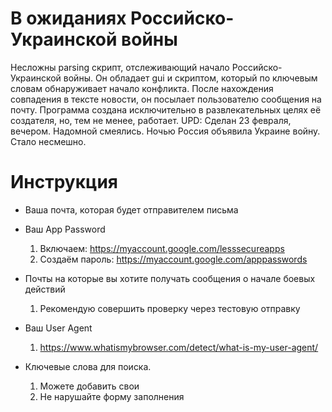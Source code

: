 # В ожиданиях Российско-Украинской войны
 Несложны parsing скрипт, отслеживающий начало Российско-Украинской войны. Он обладает gui и скриптом, который по ключевым словам обнаруживает начало конфликта. После нахождения совпадения  в тексте новости, он посылает пользователю сообщения на почту. Программа создана исключительно в развлекательных целях её создателя, но, тем не менее, работает. 
 UPD: Сделан 23 февраля, вечером. Надомной смеялись. Ночью Россия объявила Украине войну. Стало несмешно.

# Инструкция
 - Ваша почта, которая будет отправителем письма
 - Ваш App Password
   1) Включаем: https://myaccount.google.com/lesssecureapps
   2) Создаём пароль: https://myaccount.google.com/apppasswords
   
 - Почты на которые вы хотите получать сообщения о начале боевых действий
   1) Рекомендую совершить проверку через тестовую отправку
 
 - Ваш User Agent
   1) https://www.whatismybrowser.com/detect/what-is-my-user-agent/
 
 - Ключевые слова для поиска.
   1) Можете добавить свои
   2) Не нарушайте форму заполнения
